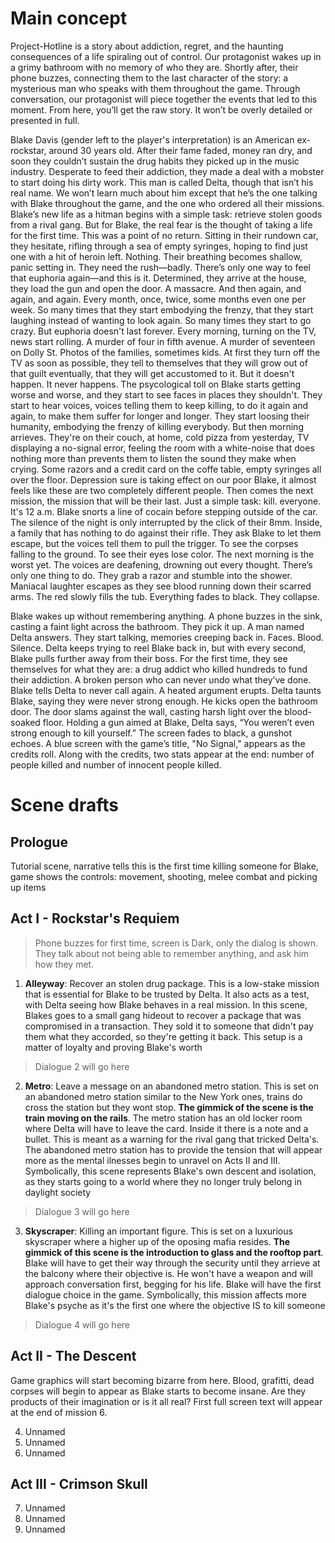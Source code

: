 # Main concept

Project-Hotline is a story about addiction, regret, and the haunting consequences of a life spiraling out of control. Our protagonist wakes up in a grimy bathroom with no memory of who they are. Shortly after, their phone buzzes, connecting them to the last character of the story: a mysterious man who speaks with them throughout the game. Through conversation, our protagonist will piece together the events that led to this moment. From here, you’ll get the raw story. It won’t be overly detailed or presented in full.

Blake Davis (gender left to the player's interpretation) is an American ex-rockstar, around 30 years old. After their fame faded, money ran dry, and soon they couldn’t sustain the drug habits they picked up in the music industry. Desperate to feed their addiction, they made a deal with a mobster to start doing his dirty work. This man is called Delta, though that isn’t his real name. We won’t learn much about him except that he’s the one talking with Blake throughout the game, and the one who ordered all their missions. Blake’s new life as a hitman begins with a simple task: retrieve stolen goods from a rival gang. But for Blake, the real fear is the thought of taking a life for the first time. This was a point of no return. Sitting in their rundown car, they hesitate, rifling through a sea of empty syringes, hoping to find just one with a hit of heroin left. Nothing. Their breathing becomes shallow, panic setting in. They need the rush—badly. There’s only one way to feel that euphoria again—and this is it. Determined, they arrive at the house, they load the gun and open the door. A massacre. And then again, and again, and again. Every month, once, twice, some months even one per week. So many times that they start embodying the frenzy, that they start laughing instead of wanting to look again. So many times they start to go crazy. But euphoria doesn't last forever. Every morning, turning on the TV, news start rolling. A murder of four in fifth avenue. A murder of seventeen on Dolly St. Photos of the families, sometimes kids. At first they turn off the TV as soon as possible, they tell to themselves that they will grow out of that guilt eventually, that they will get accustomed to it. But it doesn't happen. It never happens. The psycological toll on Blake starts getting worse and worse, and they start to see faces in places they shouldn't. They start to hear voices, voices telling them to keep killing, to do it again and again, to make them suffer for longer and longer. They start loosing their humanity, embodying the frenzy of killing everybody. But then morning arrieves. They're on their couch, at home, cold pizza from yesterday, TV displaying a no-signal error, feeling the room with a white-noise that does nothing more than prevents them to listen the sound they make when crying. Some razors and a credit card on the coffe table, empty syringes all over the floor. Depression sure is taking effect on our poor Blake, it almost feels like these are two completely different people. Then comes the next mission, the mission that will be their last. Just a simple task: kill. everyone. It's 12 a.m. Blake snorts a line of cocain before stepping outside of the car. The silence of the night is only interrupted by the click of their 8mm. Inside, a family that has nothing to do against their rifle. They ask Blake to let them escape, but the voices tell them to pull the trigger. To see the corpses falling to the ground. To see their eyes lose color. The next morning is the worst yet. The voices are deafening, drowning out every thought. There’s only one thing to do. They grab a razor and stumble into the shower. Maniacal laughter escapes as they see blood running down their scarred arms. The red slowly fills the tub. Everything fades to black. They collapse.

Blake wakes up without remembering anything. A phone buzzes in the sink, casting a faint light across the bathroom. They pick it up. A man named Delta answers. They start talking, memories creeping back in. Faces. Blood. Silence. Delta keeps trying to reel Blake back in, but with every second, Blake pulls further away from their boss. For the first time, they see themselves for what they are: a drug addict who killed hundreds to fund their addiction. A broken person who can never undo what they’ve done. Blake tells Delta to never call again. A heated argument erupts. Delta taunts Blake, saying they were never strong enough. He kicks open the bathroom door. The door slams against the wall, casting harsh light over the blood-soaked floor. Holding a gun aimed at Blake, Delta says, “You weren’t even strong enough to kill yourself.” The screen fades to black, a gunshot echoes. A blue screen with the game’s title, "No Signal," appears as the credits roll. Along with the credits, two stats appear at the end: number of people killed and number of innocent people killed.

# Scene drafts

## Prologue

Tutorial scene, narrative tells this is the first time killing someone for Blake, game shows the controls: movement, shooting, melee combat and picking up items

## Act I - Rockstar's Requiem

> Phone buzzes for first time, screen is Dark, only the dialog is shown. They talk about not being able to remember anything, and ask him how they met. 
1. **Alleyway**: Recover an stolen drug package. This is a low-stake mission that is essential for Blake to be trusted by Delta. It also acts as a test, with Delta seeing how Blake behaves in a real mission. In this scene, Blakes goes to a small gang hideout to recover a package that was compromised in a transaction. They sold it to someone that didn't pay them what they accorded, so they're getting it back. This setup is a matter of loyalty and proving Blake's worth
> Dialogue 2 will go here
2. **Metro**: Leave a message on an abandoned metro station. This is set on an abandoned metro station similar to the New York ones, trains do cross the station but they wont stop. **The gimmick of the scene is the train moving on the rails**. The metro station has an old locker room where Delta will have to leave the card. Inside it there is a note and a bullet. This is meant as a warning for the rival gang that tricked Delta's. The abandoned metro station has to provide the tension that will appear more as the mental ilnesses begin to unravel on Acts II and III. Symbolically, this scene represents Blake's own descent and isolation, as they starts going to a world where they no longer truly belong in daylight society
> Dialogue 3 will go here
3. **Skyscraper**: Killing an important figure. This is set on a luxurious skyscraper where a higher up of the oposing mafia resides. **The gimmick of this scene is the introduction to glass and the rooftop part**. Blake will have to get their way through the security until they arrieve at the balcony where their objective is. He won't have a weapon and will approach conversation first, begging for his life. Blake will have the first dialogue choice in the game. Symbolically, this mission affects more Blake's psyche as it's the first one where the objective IS to kill someone
> Dialogue 4 will go here

## Act II - The Descent

Game graphics will start becoming bizarre from here. Blood, grafitti, dead corpses will begin to appear as Blake starts to become insane. Are they products of their imagination or is it all real? First full screen text will appear at the end of mission 6.

4. Unnamed
5. Unnamed
6. Unnamed

## Act III - Crimson Skull

7. Unnamed
8. Unnamed
9. Unnamed
